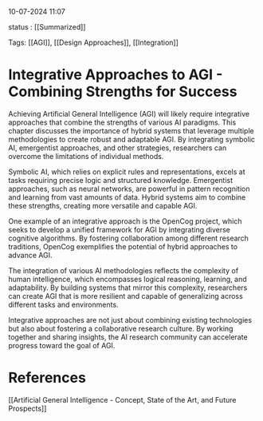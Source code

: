 

10-07-2024 11:07

status : [[Summarized]]

Tags: [[AGI]], [[Design Approaches]], [[Integration]]

# Integrative Approaches to AGI - Combining Strengths for Success

Achieving Artificial General Intelligence (AGI) will likely require integrative approaches that combine the strengths of various AI paradigms. This chapter discusses the importance of hybrid systems that leverage multiple methodologies to create robust and adaptable AGI. By integrating symbolic AI, emergentist approaches, and other strategies, researchers can overcome the limitations of individual methods.

Symbolic AI, which relies on explicit rules and representations, excels at tasks requiring precise logic and structured knowledge. Emergentist approaches, such as neural networks, are powerful in pattern recognition and learning from vast amounts of data. Hybrid systems aim to combine these strengths, creating more versatile and capable AGI.

One example of an integrative approach is the OpenCog project, which seeks to develop a unified framework for AGI by integrating diverse cognitive algorithms. By fostering collaboration among different research traditions, OpenCog exemplifies the potential of hybrid approaches to advance AGI.

The integration of various AI methodologies reflects the complexity of human intelligence, which encompasses logical reasoning, learning, and adaptability. By building systems that mirror this complexity, researchers can create AGI that is more resilient and capable of generalizing across different tasks and environments.

Integrative approaches are not just about combining existing technologies but also about fostering a collaborative research culture. By working together and sharing insights, the AI research community can accelerate progress toward the goal of AGI.

# References

[[Artificial General Intelligence - Concept, State of the Art, and Future Prospects]]

